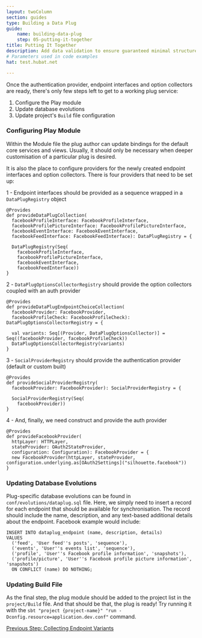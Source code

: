 ```yaml
---
layout: twoColumn
section: guides
type: Building a Data Plug
guide:
    name: building-data-plug
    step: 05-putting-it-together
title: Putting It Together
description: Add data validation to ensure guaranteed minimal structure of each added record.
# Parameters used in code examples
hat: test.hubat.net

---
```


Once the authentication provider, endpoint interfaces and option collectors are ready, there's only few steps left
to get to a working plug service:

1. Configure the Play module
2. Update database evolutions
3. Update project's `Build` file configuration


### Configuring Play Module

Within the Module file the plug author can update bindings for the default core services and views. Usually, it should 
only be necessary when deeper customisation of a particular plug is desired.

It is also the place to configure providers for the newly created endpoint interfaces and option collectors. There is four
providers that need to be set up:

1 - Endpoint interfaces should be provided as a sequence wrapped in a `DataPlugRegistry` object

```noselect
@Provides
def provideDataPlugCollection(
  facebookProfileInterface: FacebookProfileInterface,
  facebookProfilePictureInterface: FacebookProfilePictureInterface,
  facebookEventInterface: FacebookEventInterface,
  facebookFeedInterface: FacebookFeedInterface): DataPlugRegistry = {

  DataPlugRegistry(Seq(
    facebookProfileInterface,
    facebookProfilePictureInterface,
    facebookEventInterface,
    facebookFeedInterface))
}
```

2 - `DataPlugOptionsCollectorRegistry` should provide the option collectors coupled with an auth provider

```noselect
@Provides
def provideDataPlugEndpointChoiceCollection(
  facebookProvider: FacebookProvider,
  facebookProfileCheck: FacebookProfileCheck): DataPlugOptionsCollectorRegistry = {

  val variants: Seq[(Provider, DataPlugOptionsCollector)] = Seq((facebookProvider, facebookProfileCheck))
  DataPlugOptionsCollectorRegistry(variants)
}
```

3 - `SocialProviderRegistry` should provide the authentication provider (default or custom built)

```noselect
@Provides
def provideSocialProviderRegistry(
  facebookProvider: FacebookProvider): SocialProviderRegistry = {

  SocialProviderRegistry(Seq(
    facebookProvider))
}
```

4 - And, finally, we need construct and provide the auth provider

```noselect
@Provides
def provideFacebookProvider(
  httpLayer: HTTPLayer,
  stateProvider: OAuth2StateProvider,
  configuration: Configuration): FacebookProvider = {
  new FacebookProvider(httpLayer, stateProvider, configuration.underlying.as[OAuth2Settings]("silhouette.facebook"))
}
```

### Updating Database Evolutions

Plug-specific database evolutions can be found in `conf/evolutions/dataplug.sql` file. Here, we simply need to insert a 
record for each endpoint that should be available for synchronisation. The record should include the name, description, 
and any text-based additional details about the endpoint. Facebook example would include:

```noselect
INSERT INTO dataplug_endpoint (name, description, details)
VALUES
  ('feed', 'User feed''s posts', 'sequence'),
  ('events', 'User''s events list', 'sequence'),
  ('profile', 'User''s Facebook profile information', 'snapshots'),
  ('profile/picture', 'User''s Facebook profile picture information', 'snapshots')
  ON CONFLICT (name) DO NOTHING;
```

### Updating Build File

As the final step, the plug module should be added to the project list in the `project/Build` file. And that should be 
that, the plug is ready! Try running it with the `sbt "project {project-name}" "run -Dconfig.resource=application.dev.conf"`
command.

<nav class="pager-nav">
<a href="04-collecting-endpoint-variants.html">Previous Step: Collecting Endpoint Variants</a>
<a href="" style="display:none;"></a>
</nav>
